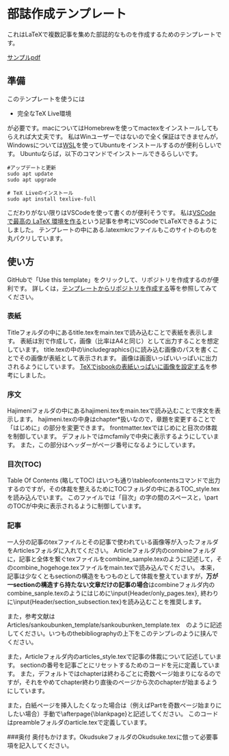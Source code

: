 # 部誌作成テンプレート
これはLaTeXで複数記事を集めた部誌的なものを作成するためのテンプレートです。

[サンプルpdf](out/main.pdf)

## 準備
このテンプレートを使うには
- 完全なTeX Live環境


が必要です。macについてはHomebrewを使ってmactexをインストールしてもらえれば大丈夫です。
私はWinユーザーではないので全く保証はできませんが，Windowsについては[WSL](https://learn.microsoft.com/ja-jp/windows/wsl/install)を使ってUbuntuをインストールするのが便利らしいです。
Ubuntuならば，以下のコマンドでインストールできるらしいです。
```
#アップデートと更新
sudo apt update
sudo apt upgrade

# TeX Liveのインストール
sudo apt install texlive-full
```

こだわりがない限りはVSCodeを使って書くのが便利そうです。
私は[VSCode で最高の LaTeX 環境を作る](https://qiita.com/rainbartown/items/d7718f12d71e688f3573)という記事を参考にVSCodeでLaTeXできるようにしました。
テンプレートの中にある.latexmkrcファイルもこのサイトのものを丸パクリしています。

## 使い方
GitHubで「Use this template」をクリックして、リポジトリを作成するのが便利です。
詳しくは，[テンプレートからリポジトリを作成する](https://docs.github.com/ja/repositories/creating-and-managing-repositories/creating-a-repository-from-a-template)等を参照してみてください。

### 表紙
Titleフォルダの中にあるtitle.texをmain.texで読み込むことで表紙を表示します。
表紙は別で作成して，画像（比率はA4と同じ）として出力することを想定しています。
title.texの中の\includegraphics{}に読み込む画像のパスを書くことでその画像が表紙として表示されます。
画像は画面いっぱいいっぱいに出力されるようにしています。
[TeXでjsbookの表紙いっぱいに画像を設定する](https://qiita.com/gatosyocora/items/396d11b94d9201c61094)を参考にしました。

### 序文
Hajimeniフォルダの中にあるhajimeni.texをmain.texで読み込むことで序文を表示します。
hajimeni.texの中身はchapter*扱いなので，章題を変更することで「はじめに」の部分を変更できます。
frontmatter.texではじめにと目次の体裁を制御しています。
デフォルトではmcfamilyで中央に表示するようにしています。
また，この部分はヘッダーがページ番号になるようにしています。

### 目次(TOC)
Table Of Contents (略してTOC) はいつも通り\tableofcontentsコマンドで出力するのですが，その体裁を整えるためにTOCフォルダの中にあるTOC_style.texを読み込んでいます。
このファイルでは「目次」の字の間のスペースと，\partのTOCが中央に表示されるように制御しています。

### 記事
一人分の記事のtexファイルとその記事で使われている画像等が入ったフォルダをArticlesフォルダに入れてください。
Articleフォルダ内のcombineフォルダに，記事と全体を繋ぐtexファイルをcombine_sample.texのように記述して，そのcombine_hogehoge.texファイルをmain.texで読み込んでください。
本来，記事は少なくともsectionの構造をもつものとして体裁を整えていますが，**万が一sectionの構造すら持たない文章だけの記事の場合**はcombineフォルダ内のcombine_sanple.texのようにはじめに\input{Header/only_pages.tex}, 終わりに\input{Header/section_subsection.tex}を読み込むことを推奨します。

また，参考文献はArticles/sankoubunken_template/sankoubunken_template.tex　のように記述してください。いつものthebibliographyの上下をこのテンプレのように挟んでください。

また，Articleフォルダ内のarticles_style.texで記事の体裁について記述しています。
sectionの番号を記事ごとにリセットするためのコードを元に定義しています。
また，デフォルトではchapterは終わるごとに奇数ページ始まりになるのですが，それをやめてchapter終わり直後のページから次のchapterが始まるようにしています。

また，白紙ページを挿入したくなった場合は（例えばPartを奇数ページ始まりにしたい場合）手動で\afterpage{\blankpage}と記述してください。
このコードはpreambleフォルダのarticle.texで定義しています。

###奥付
奥付もかけます。OkudsukeフォルダのOkudsuke.texに倣って必要事項を記入してください。









